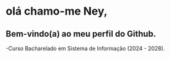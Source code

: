 # olá chamo-me Ney,

## Bem-vindo(a) ao meu perfil do Github.

-Curso Bacharelado em Sistema de Informação (2024 - 2028).